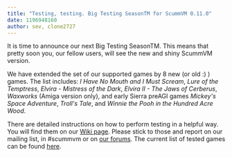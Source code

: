 ```yaml
---
title: "Testing, testing. Big Testing SeasonTM for ScummVM 0.11.0"
date: 1196948160
author: sev, clone2727
---
```


It is time to announce our next Big Testing SeasonTM. This means that pretty soon you, our fellow users, will see the new and shiny ScummVM version.

We have extended the set of our supported games by 8 new (or old :) ) games. The list includes: *I Have No Mouth and I Must Scream*, *Lure of the Temptress*, *Elvira - Mistress of the Dark*, *Elvira II - The Jaws of Cerberus*, *Waxworks* (Amiga version only), and early Sierra preAGI games *Mickey's Space Adventure*, *Troll's Tale*, and *Winnie the Pooh in the Hundred Acre Wood*.

There are detailed instructions on how to perform testing in a helpful way. You will find them on our [Wiki page](http://wiki.scummvm.org/index.php/Release_Testing). Please stick to those and report on our mailing list, in #scummvm or on [our forums](http://forums.scummvm.org/viewtopic.php?p=29716). The current list of tested games can be found [here](http://wiki.scummvm.org/index.php/Release_Testing/0.11.0).
